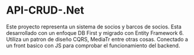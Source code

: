 # API-CRUD-.Net
Este proyecto representa un sistema de socios y barcos de socios. Esta desarrollado con un enfoque DB First y migrado con Entity Framework 6. Utiliza un patron de diseño CQRS, MediaTr entre otras cosas. Conectado a un front basico con JS para comprobar el funcionamiento del backend.
